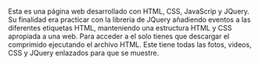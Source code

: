 Esta es una página web desarrollado con HTML, CSS, JavaScrip y JQuery. Su finalidad era practicar con la libreria de JQuery añadiendo eventos a las diferentes etiquetas HTML, manteniendo una estructura HTML y CSS apropiada a una web. Para acceder a el solo tienes que descargar el comprimido ejecutando el archivo HTML. Este tiene todas las fotos, videos, CSS y JQuery enlazados para que se muestre.
